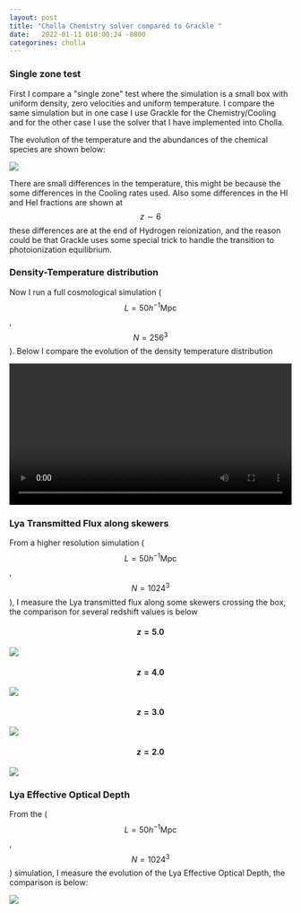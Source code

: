 ```yaml
---
layout: post
title: "Cholla Chemistry solver compared to Grackle "
date:   2022-01-11 010:00:24 -0800
categorines: cholla
---
```


### Single zone test

First I compare a "single zone" test where the simulation is a small box with uniform density, zero velocities and uniform temperature. I compare the same simulation but in one case I use Grackle for the Chemistry/Cooling and for the other case I use the solver that I have implemented into Cholla. 

The evolution of the temperature and the abundances of the chemical species are shown below:

<img src="{{ site.url }}assets/images/cholla_chem_validation/single_cell_comparison.png">

There are small differences in the temperature, this might be because the some differences in the Cooling rates used. Also some differences in the HI and HeI fractions are shown at $$z \sim 6$$ these differences are at the end of Hydrogen reionization, and the reason could be that Grackle uses some special trick to handle the transition to photoionization equilibrium.  


### Density-Temperature distribution

Now I run a full cosmological simulation ( $$L=50 h^{-1} \mathrm{Mpc}$$, $$N=256^3$$ ). Below I compare the evolution of the density temperature distribution

<div style="text-align: center">
<video src="{{ site.url }}assets/videos/phase_diagram_grackle_cholla.mp4" width="100%"  height="auto" controls preload> </video>
</div>


### Lya Transmitted Flux along skewers

From a higher resolution simulation  ( $$L=50 h^{-1} \mathrm{Mpc}$$, $$N=1024^3$$ ), I measure the Lya transmitted flux along some skewers crossing the box, the comparison for several redshift values is below

#### $$z = 5.0$$
<img src="{{ site.url }}assets/images/cholla_chem_validation/skewers_comparison_0.png">

#### $$z = 4.0$$
<img src="{{ site.url }}assets/images/cholla_chem_validation/skewers_comparison_1.png">

#### $$z = 3.0$$
<img src="{{ site.url }}assets/images/cholla_chem_validation/skewers_comparison_2.png">

#### $$z = 2.0$$
<img src="{{ site.url }}assets/images/cholla_chem_validation/skewers_comparison_3.png">


### Lya Effective Optical Depth

From the ( $$L=50 h^{-1} \mathrm{Mpc}$$, $$N=1024^3$$ ) simulation, I measure the evolution of the Lya Effective Optical Depth, the comparison is below:

<img src="{{ site.url }}assets/images/cholla_chem_validation/tau_comparison.png">
   
